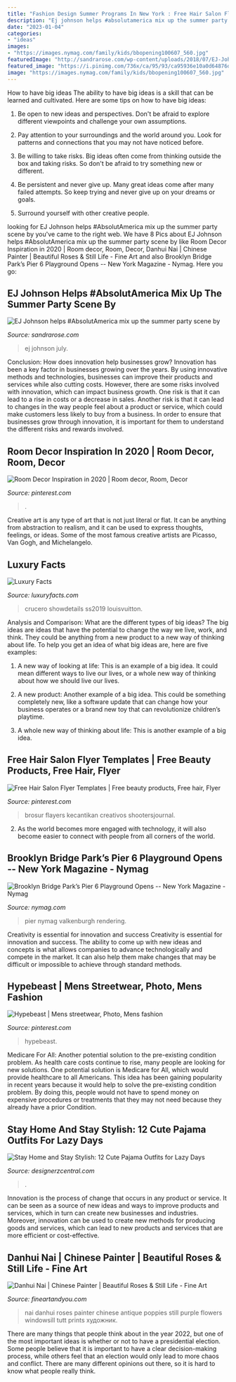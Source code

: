 ```yaml
---
title: "Fashion Design Summer Programs In New York : Free Hair Salon Flyer Templates"
description: "Ej johnson helps #absolutamerica mix up the summer party scene by"
date: "2023-01-04"
categories:
- "ideas"
images:
- "https://images.nymag.com/family/kids/bbopening100607_560.jpg"
featuredImage: "http://sandrarose.com/wp-content/uploads/2018/07/EJ-Johnson-at-Absolut-mixup-GettyImages.jpg"
featured_image: "https://i.pinimg.com/736x/ca/95/93/ca95936e10a0d64876dc6eebbee2ce45.jpg"
image: "https://images.nymag.com/family/kids/bbopening100607_560.jpg"
---
```



How to have big ideas
The ability to have big ideas is a skill that can be learned and cultivated. Here are some tips on how to have big ideas:
1. Be open to new ideas and perspectives. Don't be afraid to explore different viewpoints and challenge your own assumptions.

2. Pay attention to your surroundings and the world around you. Look for patterns and connections that you may not have noticed before.

3. Be willing to take risks. Big ideas often come from thinking outside the box and taking risks. So don't be afraid to try something new or different.

4. Be persistent and never give up. Many great ideas come after many failed attempts. So keep trying and never give up on your dreams or goals.

5. Surround yourself with other creative people.

	

		
looking for EJ Johnson helps #AbsolutAmerica mix up the summer party scene by you've came to the right web. We have 8 Pics about EJ Johnson helps #AbsolutAmerica mix up the summer party scene by like Room Decor Inspiration in 2020 | Room decor, Room, Decor, Danhui Nai | Chinese Painter | Beautiful Roses &amp; Still Life - Fine Art and also Brooklyn Bridge Park’s Pier 6 Playground Opens -- New York Magazine - Nymag. Here you go:
		
    
## EJ Johnson Helps #AbsolutAmerica Mix Up The Summer Party Scene By

<img loading=lazy src="http://sandrarose.com/wp-content/uploads/2018/07/EJ-Johnson-at-Absolut-mixup-GettyImages.jpg" onerror="this.onerror=null;this.src='https://tse3.mm.bing.net/th?id=OIP.-O2zNk6Mw-m3SxsbZdHprQHaKM&amp;pid=15.1';" alt="EJ Johnson helps #AbsolutAmerica mix up the summer party scene by">

_Source: sandrarose.com_

>ej johnson july. 

	

Conclusion: How does innovation help businesses grow?
Innovation has been a key factor in businesses growing over the years. By using innovative methods and technologies, businesses can improve their products and services while also cutting costs. However, there are some risks involved with innovation, which can impact business growth. One risk is that it can lead to a rise in costs or a decrease in sales. Another risk is that it can lead to changes in the way people feel about a product or service, which could make customers less likely to buy from a business. In order to ensure that businesses grow through innovation, it is important for them to understand the different risks and rewards involved.

    
## Room Decor Inspiration In 2020 | Room Decor, Room, Decor

<img loading=lazy src="https://i.pinimg.com/736x/b1/c0/89/b1c089b77e01945dd1fd367897f10a1c.jpg" onerror="this.onerror=null;this.src='https://tse4.mm.bing.net/th?id=OIP.mTNxIB27fletQCCMg5z3swHaJ3&amp;pid=15.1';" alt="Room Decor Inspiration in 2020 | Room decor, Room, Decor">

_Source: pinterest.com_

>. 

	

Creative art is any type of art that is not just literal or flat. It can be anything from abstraction to realism, and it can be used to express thoughts, feelings, or ideas. Some of the most famous creative artists are Picasso, Van Gogh, and Michelangelo.

    
## Luxury Facts

<img loading=lazy src="http://www.luxuryfacts.com/app/webroot/img/images/053-JPG.jpg" onerror="this.onerror=null;this.src='https://tse1.mm.bing.net/th?id=OIP.birwySU1itpqgMqjW4BRfAHaLH&amp;pid=15.1';" alt="Luxury Facts">

_Source: luxuryfacts.com_

>crucero showdetails ss2019 louisvuitton. 

	

Analysis and Comparison: What are the different types of big ideas?
The big ideas are ideas that have the potential to change the way we live, work, and think. They could be anything from a new product to a new way of thinking about life. To help you get an idea of what big ideas are, here are five examples:
1. A new way of looking at life: This is an example of a big idea. It could mean different ways to live our lives, or a whole new way of thinking about how we should live our lives.

2. A new product: Another example of a big idea. This could be something completely new, like a software update that can change how your business operates or a brand new toy that can revolutionize children’s playtime.

3. A whole new way of thinking about life: This is another example of a big idea.

    
## Free Hair Salon Flyer Templates | Free Beauty Products, Free Hair, Flyer

<img loading=lazy src="https://i.pinimg.com/736x/ca/95/93/ca95936e10a0d64876dc6eebbee2ce45.jpg" onerror="this.onerror=null;this.src='https://tse2.mm.bing.net/th?id=OIP.DM5jhObLo47sGvlv6vXB7gHaKn&amp;pid=15.1';" alt="Free Hair Salon Flyer Templates | Free beauty products, Free hair, Flyer">

_Source: pinterest.com_

>brosur flayers kecantikan creativos shootersjournal. 

	

2. As the world becomes more engaged with technology, it will also become easier to connect with people from all corners of the world. 

    
## Brooklyn Bridge Park’s Pier 6 Playground Opens -- New York Magazine - Nymag

<img loading=lazy src="https://images.nymag.com/family/kids/bbopening100607_560.jpg" onerror="this.onerror=null;this.src='https://tse1.mm.bing.net/th?id=OIP.WXg_Tr32yBA4CGMevzd_fQHaE9&amp;pid=15.1';" alt="Brooklyn Bridge Park’s Pier 6 Playground Opens -- New York Magazine - Nymag">

_Source: nymag.com_

>pier nymag valkenburgh rendering. 

	

Creativity is essential for innovation and success
Creativity is essential for innovation and success. The ability to come up with new ideas and concepts is what allows companies to advance technologically and compete in the market. It can also help them make changes that may be difficult or impossible to achieve through standard methods.

    
## Hypebeast | Mens Streetwear, Photo, Mens Fashion

<img loading=lazy src="https://i.pinimg.com/736x/50/4a/01/504a01bbed26d7b23c22f8374265253d.jpg" onerror="this.onerror=null;this.src='https://tse1.mm.bing.net/th?id=OIP.ZNoDQGv02Xj50_sKGnlWVAHaJJ&amp;pid=15.1';" alt="Hypebeast | Mens streetwear, Photo, Mens fashion">

_Source: pinterest.com_

>hypebeast. 

	

Medicare For All: Another potential solution to the pre-existing condition problem.
As health care costs continue to rise, many people are looking for new solutions. One potential solution is Medicare for All, which would provide healthcare to all Americans. This idea has been gaining popularity in recent years because it would help to solve the pre-existing condition problem. By doing this, people would not have to spend money on expensive procedures or treatments that they may not need because they already have a prior Condition.

    
## Stay Home And Stay Stylish: 12 Cute Pajama Outfits For Lazy Days

<img loading=lazy src="https://www.designerzcentral.com/wp-content/uploads/2020/03/Cute-Pajama-Outfits-for-Lazy-Days-10.jpg" onerror="this.onerror=null;this.src='https://tse2.mm.bing.net/th?id=OIP.6uyq3Mw7oiwdZo8tnPJMaAHaLt&amp;pid=15.1';" alt="Stay Home and Stay Stylish: 12 Cute Pajama Outfits for Lazy Days">

_Source: designerzcentral.com_

>. 

	

Innovation is the process of change that occurs in any product or service. It can be seen as a source of new ideas and ways to improve products and services, which in turn can create new businesses and industries. Moreover, innovation can be used to create new methods for producing goods and services, which can lead to new products and services that are more efficient or cost-effective.

    
## Danhui Nai | Chinese Painter | Beautiful Roses &amp; Still Life - Fine Art

<img loading=lazy src="http://4.bp.blogspot.com/-JilhEg1TZ_w/UigW22nL8KI/AAAAAAAAlUI/y5CikNHZS5E/s1600/9.jpg" onerror="this.onerror=null;this.src='https://tse2.mm.bing.net/th?id=OIP.eUnR3gewRdk5_zQxE8HYRQHaF0&amp;pid=15.1';" alt="Danhui Nai | Chinese Painter | Beautiful Roses &amp; Still Life - Fine Art">

_Source: fineartandyou.com_

>nai danhui roses painter chinese antique poppies still purple flowers windowsill tutt prints художник. 

	

There are many things that people think about in the year 2022, but one of the most important ideas is whether or not to have a presidential election. Some people believe that it is important to have a clear decision-making process, while others feel that an election would only lead to more chaos and conflict. There are many different opinions out there, so it is hard to know what people really think.

